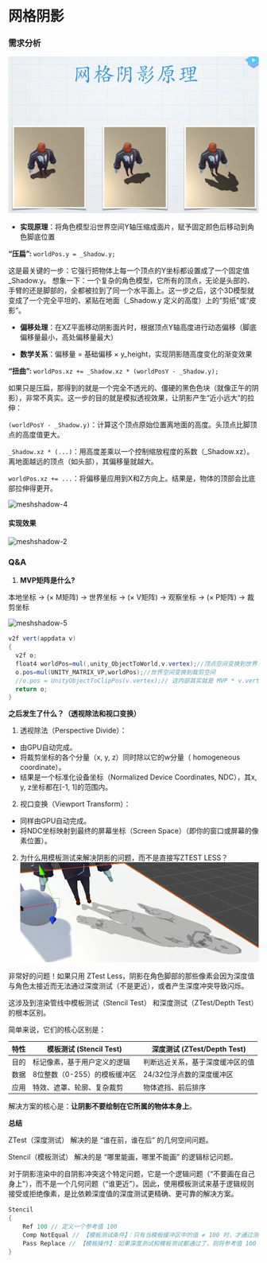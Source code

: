 # 网格阴影

### 需求分析
 ![meshshadow-3](./images/MeshShadow-3.png)
* **实现原理**：将角色模型沿世界空间Y轴压缩成面片，赋予固定颜色后移动到角色脚底位置

**“压扁”:**   ``` worldPos.y = _Shadow.y; ```


这是最关键的一步：它强行把物体上每一个顶点的Y坐标都设置成了一个固定值 _Shadow.y。
想象一下：一个复杂的角色模型，它所有的顶点，无论是头部的、手臂的还是脚部的，全都被拉到了同一个水平面上。这一步之后，这个3D模型就变成了一个完全平坦的、紧贴在地面（_Shadow.y 定义的高度）上的“剪纸”或“皮影”。

* **偏移处理**：在XZ平面移动阴影面片时，根据顶点Y轴高度进行动态偏移（脚底偏移量最小，高处偏移量最大）  

* **数学关系**：偏移量 = 基础偏移 × y_height，实现阴影随高度变化的渐变效果
 
**“扭曲”:**  ```worldPos.xz += _Shadow.xz * (worldPosY - _Shadow.y);``` 

 如果只是压扁，那得到的就是一个完全不透光的、僵硬的黑色色块（就像正午的阴影），非常不真实。这一步的目的就是模拟透视效果，让阴影产生“近小远大”的拉伸：

```(worldPosY - _Shadow.y)```：计算这个顶点原始位置离地面的高度。头顶点比脚顶点的高度值更大。

```_Shadow.xz * (...)```：用高度差乘以一个控制缩放程度的系数（_Shadow.xz）。离地面越远的顶点（如头部），其偏移量就越大。

```worldPos.xz += ...```：将偏移量应用到X和Z方向上。结果是，物体的顶部会比底部拉伸得更开。

 ![meshshadow-4](./images/MeshShadow-4.png)

#### 实现效果
 ![meshshadow-2](./images/MeshShadow-2.png)
  

### Q&A

1. **MVP矩阵是什么?**
   
  本地坐标 → (× M矩阵) → 世界坐标 → (× V矩阵) → 观察坐标 → (× P矩阵) → 裁剪坐标
  
  ![meshshadow-5](./images/MeshShadow-5.png)

  ``` C#
  v2f vert(appdata v) 
  {
    v2f o;
    float4 worldPos=mul(,unity_ObjectToWorld,v.vertex);//顶点空间变换到世界
    o.pos=mul(UNITY_MATRIX_VP,worldPos);//世界空间变换到裁剪空间
    //o.pos = UnityObjectToClipPos(v.vertex);// 这内部其实就是 MVP * v.vertex    // 等同于：mul(UNITY_MATRIX_VP, mul(unity_ObjectToWorld, v.vertex));
    return o;
  }
  ```
**之后发生了什么？（透视除法和视口变换）**

1. 透视除法（Perspective Divide）：

- 由GPU自动完成。
- 将裁剪坐标的各个分量（x, y, z）同时除以它的w分量（ homogeneous coordinate）。
- 结果是一个标准化设备坐标（Normalized Device Coordinates, NDC），其x, y, z坐标都在[-1, 1]的范围内。

2. 视口变换（Viewport Transform）：
- 同样由GPU自动完成。
- 将NDC坐标映射到最终的屏幕坐标（Screen Space）（即你的窗口或屏幕的像素位置）。



2.  为什么用模板测试来解决阴影的问题，而不是直接写ZTEST LESS？
  ![meshshadow-1](./images/MeshShadow-1.png)

  非常好的问题！如果只用 ZTest Less，阴影在角色脚部的那些像素会因为深度值与角色太接近而无法通过深度测试（不是更近），或者产生深度冲突导致闪烁。
  
  这涉及到渲染管线中模板测试（Stencil Test） 和深度测试（ZTest/Depth Test） 的根本区别。
  

  简单来说，它们的核心区别是：

| 特性	| 模板测试 (Stencil Test)|深度测试 (ZTest/Depth Test)| 
|--- | --- | --- |
| 目的	| 标记像素，基于用户定义的逻辑	|判断远近关系，基于深度缓冲区的值| 
| 数据	| 8位整数（0-255）的模板缓冲区	|24/32位浮点数的深度缓冲区| 
| 应用	| 特效、遮罩、轮廓、复杂裁剪	| 物体遮挡、前后排序| 

解决方案的核心是：**让阴影不要绘制在它所属的物体本身上**。

**总结**

ZTest（深度测试） 解决的是 “谁在前，谁在后” 的几何空间问题。

Stencil（模板测试） 解决的是 “哪里能画，哪里不能画” 的逻辑标记问题。

对于阴影渲染中的自阴影冲突这个特定问题，它是一个逻辑问题（“不要画在自己身上”），而不是一个几何问题（“谁更近”）。因此，使用模板测试来基于逻辑规则接受或拒绝像素，是比依赖深度值的深度测试更精确、更可靠的解决方案。
```C#
Stencil
{
    Ref 100 // 定义一个参考值 100
    Comp NotEqual // 【模板测试条件】：只有当模板缓冲区中的值 ≠ 100 时，才通过测试
    Pass Replace // 【模板操作】：如果深度测试和模板测试都通过了，则将参考值 100 写入模板缓冲区
}
```